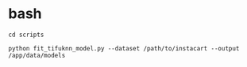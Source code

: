 # bash

`cd scripts`

`python fit_tifuknn_model.py --dataset /path/to/instacart --output /app/data/models`
